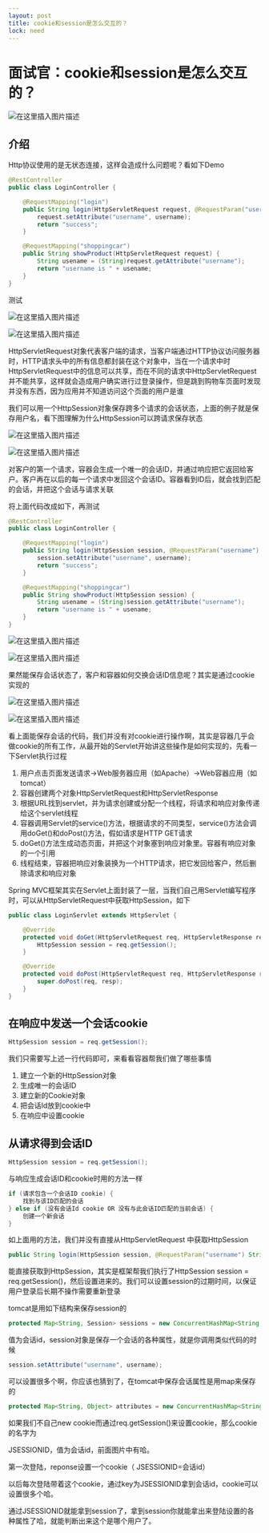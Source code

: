 ```yaml
---
layout: post
title: cookie和session是怎么交互的？
lock: need
---
```


# 面试官：cookie和session是怎么交互的？

![在这里插入图片描述](https://img-blog.csdnimg.cn/2020090322095990.png?)

## 介绍
Http协议使用的是无状态连接，这样会造成什么问题呢？看如下Demo

```java
@RestController
public class LoginController {

    @RequestMapping("login")
    public String login(HttpServletRequest request, @RequestParam("username") String username) {
        request.setAttribute("username", username);
        return "success";
    }

    @RequestMapping("shoppingcar")
    public String showProduct(HttpServletRequest request) {
        String usename = (String)request.getAttribute("username");
        return "username is " + usename;
    }
}
```
测试

![在这里插入图片描述](https://img-blog.csdnimg.cn/1e0683fb42ef48a99f657a2768b7c917.png)

![在这里插入图片描述](https://img-blog.csdnimg.cn/473b4d8f320b4c1e866b17f844e2dc96.png)

HttpServletRequest对象代表客户端的请求，当客户端通过HTTP协议访问服务器时，HTTP请求头中的所有信息都封装在这个对象中，当在一个请求中时HttpServletRequest中的信息可以共享，而在不同的请求中HttpServletRequest并不能共享，这样就会造成用户确实进行过登录操作，但是跳到购物车页面时发现并没有东西，因为应用并不知道访问这个页面的用户是谁

我们可以用一个HttpSession对象保存跨多个请求的会话状态，上面的例子就是保存用户名，看下图理解为什么HttpSession可以跨请求保存状态

![在这里插入图片描述](https://img-blog.csdnimg.cn/1b9b157528614d93bca5c1e79f3db61f.png)

![在这里插入图片描述](https://img-blog.csdnimg.cn/1db75883dc0548a2b07680dec76dce9d.png)

对客户的第一个请求，容器会生成一个唯一的会话ID，并通过响应把它返回给客户。客户再在以后的每一个请求中发回这个会话ID。容器看到ID后，就会找到匹配的会话，并把这个会话与请求关联

将上面代码改成如下，再测试

```java
@RestController
public class LoginController {

    @RequestMapping("login")
    public String login(HttpSession session, @RequestParam("username") String username) {
        session.setAttribute("username", username);
        return "success";
    }

    @RequestMapping("shoppingcar")
    public String showProduct(HttpSession session) {
        String usename = (String)session.getAttribute("username");
        return "username is " + usename;
    }
}
```
![在这里插入图片描述](https://img-blog.csdnimg.cn/c9eaf98f7b724d85bf7490e13288a22d.png)

![在这里插入图片描述](https://img-blog.csdnimg.cn/d3fe607622904acea2d50ede962dd68c.png)

果然能保存会话状态了，客户和容器如何交换会话ID信息呢？其实是通过cookie实现的

![在这里插入图片描述](https://img-blog.csdnimg.cn/c9c53968c9f34e75b2e29ae28ced742d.png)

![在这里插入图片描述](https://img-blog.csdnimg.cn/4ea094ddcbfc44d8a3cbc5912a35a232.png)

看上面能保存会话的代码，我们并没有对cookie进行操作啊，其实是容器几乎会做cookie的所有工作，从最开始的Servlet开始讲这些操作是如何实现的，先看一下Servlet执行过程

 1. 用户点击页面发送请求->Web服务器应用（如Apache）->Web容器应用（如tomcat）
 2. 容器创建两个对象HttpServletRequest和HttpServletResponse
 3. 根据URL找到servlet，并为请求创建或分配一个线程，将请求和响应对象传递给这个servlet线程
 4. 容器调用Servlet的service()方法，根据请求的不同类型，service()方法会调用doGet()和doPost()方法，假如请求是HTTP GET请求
 5. doGet()方法生成动态页面，并把这个对象塞到响应对象里。容器有响应对象的一个引用
 6. 线程结束，容器把响应对象装换为一个HTTP请求，把它发回给客户，然后删除请求和响应对象


Spring MVC框架其实在Servlet上面封装了一层，当我们自己用Servlet编写程序时，可以从HttpServletRequest中获取HttpSession，如下

```java
public class LoginServlet extends HttpServlet {

    @Override
    protected void doGet(HttpServletRequest req, HttpServletResponse resp) throws ServletException, IOException {
        HttpSession session = req.getSession();
    }

    @Override
    protected void doPost(HttpServletRequest req, HttpServletResponse resp) throws ServletException, IOException {
        super.doPost(req, resp);
    }
}
```
## 在响应中发送一个会话cookie

```java
HttpSession session = req.getSession();
```
我们只需要写上述一行代码即可，来看看容器帮我们做了哪些事情

 1. 建立一个新的HttpSession对象
 2. 生成唯一的会话ID
 3. 建立新的Cookie对象
 4. 把会话Id放到cookie中
 5. 在响应中设置cookie
## 从请求得到会话ID
```java
HttpSession session = req.getSession();
```
与响应生成会话ID和cookie时用的方法一样

```java
if (请求包含一个会话ID cookie) {
    找到与该ID匹配的会话
} else if (没有会话Id cookie OR 没有与此会话ID匹配的当前会话) {
    创建一个新会话
}
```
如上面用的方法，我们并没有直接从HttpServletRequest 中获取HttpSession
```java
public String login(HttpSession session, @RequestParam("username") String username)
```
能直接获取到HttpSession，其实是框架帮我们执行了HttpSession session = req.getSession()，然后设置进来的。我们可以设置session的过期时间，以保证用户登录后长期不操作需要重新登录

tomcat是用如下结构来保存session的

```java
protected Map<String, Session> sessions = new ConcurrentHashMap<String, Session>()
```

值为会话id，session对象是保存一个会话的各种属性，就是你调用类似代码的时候

```java
session.setAttribute("username", username);
```
可以设置很多个啊，你应该也猜到了，在tomcat中保存会话属性是用map来保存的

```java
protected Map<String, Object> attributes = new ConcurrentHashMap<String, Object>();
```

如果我们不自己new cookie而通过req.getSession()来设置cookie，那么cookie的名字为

JSESSIONID，值为会话id，前面图片中有哈。

第一次登陆，reponse设置一个cookie（ JSESSIONID=会话id）

以后每次登陆带着这个cookie，通过key为JSESSIONID拿到会话id，cookie可以设置很多个哈。

通过JSESSIONID就能拿到session了，拿到session你就能拿出来登陆设置的各种属性了哈，就能判断出来这个是哪个用户了。